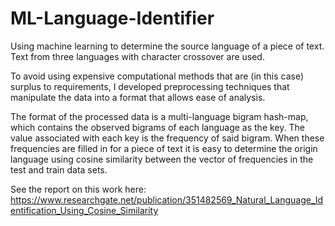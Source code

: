 # ML-Language-Identifier
Using machine learning to determine the source language of a piece of text. Text from three languages with character crossover are used.

To avoid using expensive computational methods that are (in this case) surplus to requirements, I developed preprocessing techniques that manipulate the data into a format that allows ease of analysis.

The format of the processed data is a multi-language bigram hash-map, which contains the observed bigrams of each language as the key. The value associated with each key is the frequency of said bigram. When these frequencies are filled in for a piece of text it is easy to determine the origin language using cosine similarity between the vector of frequencies in the test and train data sets.

See the report on this work here:
https://www.researchgate.net/publication/351482569_Natural_Language_Identification_Using_Cosine_Similarity
